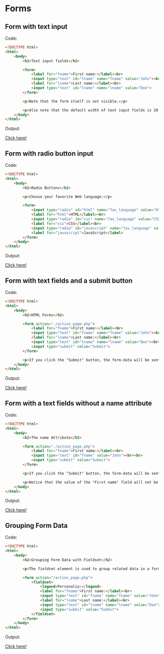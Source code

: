 # Forms

## Form with text input

Code:

```html
<!DOCTYPE html>
<html>
    <body>
        <h2>Text input fields</h2>

        <form>
            <label for="fname">First name:</label><br>
            <input type="text" id="fname" name="fname" value="John"><br>
            <label for="lname">Last name:</label><br>
            <input type="text" id="lname" name="lname" value="Doe">
        </form>

        <p>Note that the form itself is not visible.</p>

        <p>Also note that the default width of text input fields is 20 characters.</p>
    </body>
</html>
```

Output:

[Click here!](./Forms/Example_1.html)

## Form with radio button input

Code:

```html
<!DOCTYPE html>
<html>
    <body>
        <h2>Radio Buttons</h2>

        <p>Choose your favorite Web language:</p>

        <form>
            <input type="radio" id="html" name="fav_language" value="HTML">
            <label for="html">HTML</label><br>
            <input type="radio" id="css" name="fav_language" value="CSS">
            <label for="css">CSS</label><br>
            <input type="radio" id="javascript" name="fav_language" value="JavaScript">
            <label for="javascript">JavaScript</label>
        </form> 
    </body>
</html>
```

Output:

[Click here!](./Forms/Example_2.html)

## Form with text fields and a submit button

Code:

```html
<!DOCTYPE html>
<html>
    <body>
        <h2>HTML Forms</h2>

        <form action="./action_page.php">
            <label for="fname">First name:</label><br>
            <input type="text" id="fname" name="fname" value="John"><br>
            <label for="lname">Last name:</label><br>
            <input type="text" id="lname" name="lname" value="Doe"><br><br>
            <input type="submit" value="Submit">
        </form> 

        <p>If you click the "Submit" button, the form-data will be sent to a page called "/action_page.php".</p>
    </body>
</html>
```

Output:

[Click here!](./Forms/Example_3.html)

## Form with a text fields without a name attribute

Code:

```html
<!DOCTYPE html>
<html>
    <body>
        <h2>The name Attribute</h2>

        <form action="./action_page.php">
            <label for="fname">First name:</label><br>
            <input type="text" id="fname" value="John"><br><br>
            <input type="submit" value="Submit">
        </form> 

        <p>If you click the "Submit" button, the form-data will be sent to a page called "/action_page.php".</p>

        <p>Notice that the value of the "First name" field will not be submitted, because the input element does not have a name attribute.</p>
    </body>
</html>
```

Output:

[Click here!](./Forms/Example_4.html)

## Grouping Form Data

Code:

```html
<!DOCTYPE html>
<html>
    <body>
        <h2>Grouping Form Data with Fieldset</h2>

        <p>The fieldset element is used to group related data in a form, and the legend element defines a caption for the fieldset element.</p>

        <form action="/action_page.php">
            <fieldset>
                <legend>Personalia:</legend>
                <label for="fname">First name:</label><br>
                <input type="text" id="fname" name="fname" value="John"><br>
                <label for="lname">Last name:</label><br>
                <input type="text" id="lname" name="lname" value="Doe"><br><br>
                <input type="submit" value="Submit">
            </fieldset>
        </form>
    </body>
</html>
```

Output:

[Click here!](./Forms/Example_5.html)